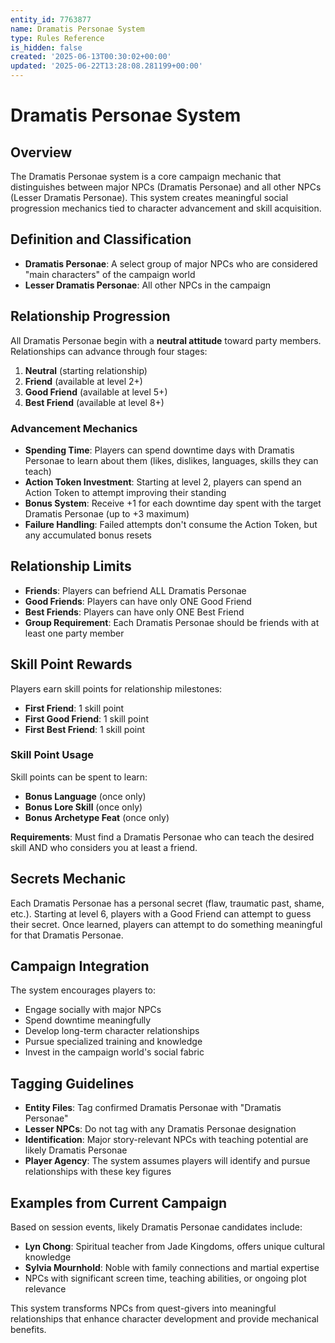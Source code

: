 ```yaml
---
entity_id: 7763877
name: Dramatis Personae System
type: Rules Reference
is_hidden: false
created: '2025-06-13T00:30:02+00:00'
updated: '2025-06-22T13:28:08.281199+00:00'
---
```


# Dramatis Personae System

## Overview

The Dramatis Personae system is a core campaign mechanic that distinguishes between major NPCs (Dramatis Personae) and all other NPCs (Lesser Dramatis Personae). This system creates meaningful social progression mechanics tied to character advancement and skill acquisition.

## Definition and Classification

- **Dramatis Personae**: A select group of major NPCs who are considered "main characters" of the campaign world
- **Lesser Dramatis Personae**: All other NPCs in the campaign

## Relationship Progression

All Dramatis Personae begin with a **neutral attitude** toward party members. Relationships can advance through four stages:

1. **Neutral** (starting relationship)
2. **Friend** (available at level 2+)
3. **Good Friend** (available at level 5+)
4. **Best Friend** (available at level 8+)

### Advancement Mechanics

- **Spending Time**: Players can spend downtime days with Dramatis Personae to learn about them (likes, dislikes, languages, skills they can teach)
- **Action Token Investment**: Starting at level 2, players can spend an Action Token to attempt improving their standing
- **Bonus System**: Receive +1 for each downtime day spent with the target Dramatis Personae (up to +3 maximum)
- **Failure Handling**: Failed attempts don't consume the Action Token, but any accumulated bonus resets

## Relationship Limits

- **Friends**: Players can befriend ALL Dramatis Personae
- **Good Friends**: Players can have only ONE Good Friend
- **Best Friends**: Players can have only ONE Best Friend
- **Group Requirement**: Each Dramatis Personae should be friends with at least one party member

## Skill Point Rewards

Players earn skill points for relationship milestones:

- **First Friend**: 1 skill point
- **First Good Friend**: 1 skill point
- **First Best Friend**: 1 skill point

### Skill Point Usage

Skill points can be spent to learn:

- **Bonus Language** (once only)
- **Bonus Lore Skill** (once only)
- **Bonus Archetype Feat** (once only)

**Requirements**: Must find a Dramatis Personae who can teach the desired skill AND who considers you at least a friend.

## Secrets Mechanic

Each Dramatis Personae has a personal secret (flaw, traumatic past, shame, etc.). Starting at level 6, players with a Good Friend can attempt to guess their secret. Once learned, players can attempt to do something meaningful for that Dramatis Personae.

## Campaign Integration

The system encourages players to:

- Engage socially with major NPCs
- Spend downtime meaningfully
- Develop long-term character relationships
- Pursue specialized training and knowledge
- Invest in the campaign world's social fabric

## Tagging Guidelines

- **Entity Files**: Tag confirmed Dramatis Personae with "Dramatis Personae"
- **Lesser NPCs**: Do not tag with any Dramatis Personae designation
- **Identification**: Major story-relevant NPCs with teaching potential are likely Dramatis Personae
- **Player Agency**: The system assumes players will identify and pursue relationships with these key figures

## Examples from Current Campaign

Based on session events, likely Dramatis Personae candidates include:

- **Lyn Chong**: Spiritual teacher from Jade Kingdoms, offers unique cultural knowledge
- **Sylvia Mournhold**: Noble with family connections and martial expertise
- NPCs with significant screen time, teaching abilities, or ongoing plot relevance

This system transforms NPCs from quest-givers into meaningful relationships that enhance character development and provide mechanical benefits.